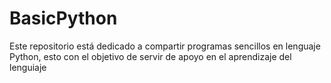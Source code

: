 # BasicPython
Este repositorio está dedicado a compartir programas sencillos en lenguaje Python, esto con el objetivo de servir de apoyo en el aprendizaje del lenguiaje
